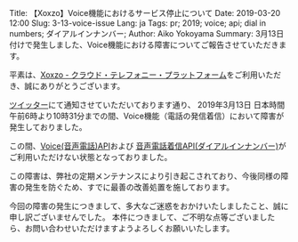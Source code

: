 Title: 【Xoxzo】Voice機能におけるサービス停止について
Date: 2019-03-20 12:00
Slug: 3-13-voice-issue
Lang: ja
Tags: pr; 2019; voice; api; dial in numbers; ダイアルインナンバー;
Author: Aiko Yokoyama
Summary: 3月13日付けで発生しました、Voice機能における障害についてご報告させていただきます。

平素は、[Xoxzo - クラウド・テレフォニー・プラットフォーム](https://www.xoxzo.com/ja/)をご利用いただき、誠にありがとうございます。

[ツイッター](https://twitter.com/xoxzotelephony/status/1105640826082754560)にて通知させていただいております通り、
2019年3月13日 日本時間午前6時より10時31分までの間、Voice機能（電話の発信着信）において障害が発生しておりました。

この間、[Voice(音声電話)API](https://www.xoxzo.com/ja/about/voice-api/)および
[音声電話着信API(ダイアルインナンバー)](https://www.xoxzo.com/ja/about/dial-in-api/)が
ご利用いただけない状態となっておりました。

この障害は、弊社の定期メンテナンスにより引き起こされており、今後同様の障害の発生を防ぐため、すでに最善の改善処置を施しております。

今回の障害の発生につきまして、多大なご迷惑をおかけいたしましたこと、誠に申し訳ございませんでした。
本件につきまして、ご不明な点等ございましたら、お問い合わせいただけますようよろしくお願いいたします。

